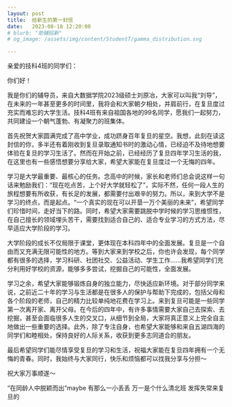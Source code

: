 ```yaml
---
layout: post
title:  给新生的第一封信
date:   2023-08-18 12:20:00
# blurb: "助辅招新"
# og_image: /assets/img/content/StudentT/gamma_distribution.svg

---
```


亲爱的技科4班的同学们： 

你们好！

我是你们的辅导员，来自大数据学院2023级硕士刘原冶，大家可以叫我“刘导”，在未来的一年甚至更多的时间里，我将会和大家朝夕相处，并肩前行，在复旦度过充实而难忘的大学生活。技科4班有来自祖国各地的99名同学，愿我们一起努力，共同建设一个朝气蓬勃、有凝聚力的班集体。

首先祝贺大家圆满完成了高中学业，成功跻身百年复旦的星空。我想，此刻在读这封信的你，多半还有着刚收到复旦录取通知书时的激动心情，已经迫不及待地想要体验在复旦的学习生活了。然而在开始之前，已经经历了复旦四年学习生活的我，在这里也有一些感悟想要分享给大家，希望大家能在复旦度过一个无悔的四年。

学习是大学最重要、最核心的任务。念高中的时候，家长和老师们总会说这样一句话来勉励我们：“现在吃点苦，上个好大学就轻松了”，实际不然，任何一段人生的旅程想要有所收获，有长足的发展，都需要付出艰辛的努力。所以，来到大学不是学习的终点，而是起点。“一个真实的现在可以开垦一万个美丽的未来”，希望同学们珍惜时间，走好当下的路。同时，希望大家需要跳脱中学时候的学习思维惯性，在自己擅长的领域埋头苦干，需要找到适合自己的、适合专业学习的方式方法，尽早适应大学阶段的学习。

大学阶段的成长不仅局限于课堂，更体现在本科四年中的全面发展。复旦是一个自由而又充满无限可能性的地方。等到大家来到学校之后，你也许会发现，每个同学都有很多的选择，学习科研、社团社交、公益活动、学生工作......我希望同学们充分利用好学校的资源，能够多多尝试，挖掘自己的可能性，全面发展。

学习之余，希望大家能够锻炼自身的独立能力，尽快适应新环境。对于部分同学来说，之前近二十年的学习与生活都是在很多人的保护与帮助下完成的，包括父母和各个阶段的老师，自己的精力比较单纯地花费在学习上。来到复旦可能是一些同学第一次离开家、离开父母。在今后的四年中，有许多事情需要大家自己去探索、去挖掘，甚至会面临很多人生的交叉口，从细节到全局，大家将真正意义上完全自主地做出一些重要的选择。此外，除了专注自身，也希望大家能够和来自五湖四海的同学们和睦相处，保持良好的人际关系，收获到更多志同道合的朋友。

最后希望同学们能尽情享受复旦的学习和生活，祝福大家能在复旦四年拥有一个无悔的青春。同时，我始终与大家同行，快乐和烦恼都可以找我分享与分担～

祝大家万事顺遂～


“在同龄人中脱颖而出”maybe 有那么一小丢丢 万一是个什么清北班 发挥失常来复旦的
